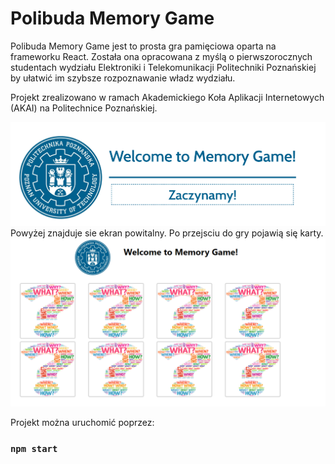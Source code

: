 # Polibuda Memory Game  

Polibuda Memory Game jest to prosta gra pamięciowa oparta na frameworku React. Została ona opracowana z myślą o pierwszorocznych studentach wydziału Elektroniki i Telekomunikacji Politechniki Poznańskiej by ułatwić im szybsze rozpoznawanie władz wydziału. 

Projekt zrealizowano w ramach Akademickiego Koła Aplikacji Internetowych (AKAI) na Politechnice Poznańskiej.  

<img src="./photo/pierwszastrona.PNG" alt="Polibuda Memory game" > 
Powyżej znajduje sie ekran powitalny. Po przejsciu do gry pojawią się karty.
<img src="./photo/wewnatrz.PNG" alt="Inside Polibuda Memory game" > 

Projekt można uruchomić poprzez:
### `npm start`
